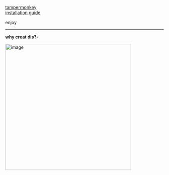 [tampermonkey](https://www.tampermonkey.net/)  
[installation guide](https://www.youtube.com/watch?v=pJEwz2rq90I)

enjoy

---

**why creat dis?:**  

<img src="https://github.com/user-attachments/assets/479d6201-03e2-4f52-af8c-ccfe54c87305" alt="image" width="400"/>
